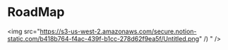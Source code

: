 # RoadMap
  <img src="https://s3-us-west-2.amazonaws.com/secure.notion-static.com/b418b764-f4ac-439f-b1cc-278d62f9ea5f/Untitled.png" /)
  <img src="" />" />
